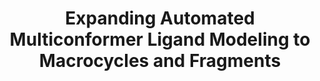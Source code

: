 ---
title: "Expanding Automated Multiconformer Ligand Modeling to Macrocycles and Fragments"
authors: "**Flowers J**, Echols N, **Correy G**, Jaishankar P, Togo T, Renslo AR, van den Bedem H, **Fraser JS**, **Wankowicz SA**"
journal: eLife
pub_date: "2025-06-30"
image: "/static/img/pub/2024_flowers.jpg" 
pmid: "40586518"
# pmcid:
pdbs:
  - "7HHS"
  - "7HHT"
  - "7HHU"
  - "7HHV"
  - "7HHW"
  - "7HHX"
  - "7HHY"
  - "7HHZ"
  - "7HI0"
  - "7HI1"
  - "7HI2"
  - "7HI3"
  - "7HI4"
  - "7HI5"
  - "7HI6"
  - "7HI7" 
biorxiv_version: "2024.09.20.613996v1"
pdf: "http://cdn.fraserlab.com/publications/2025_flowers.pdf"
github:
- description: qFit
  url: ExcitedStates/qfit-3.0
links:
- name: "Wankowicz Lab @ Vanderbilt"
  url: https://wankowiczlab.com/
- name: "Renlso lab @ UCSF"
  url: "https://pharm.ucsf.edu/renslo"
---
